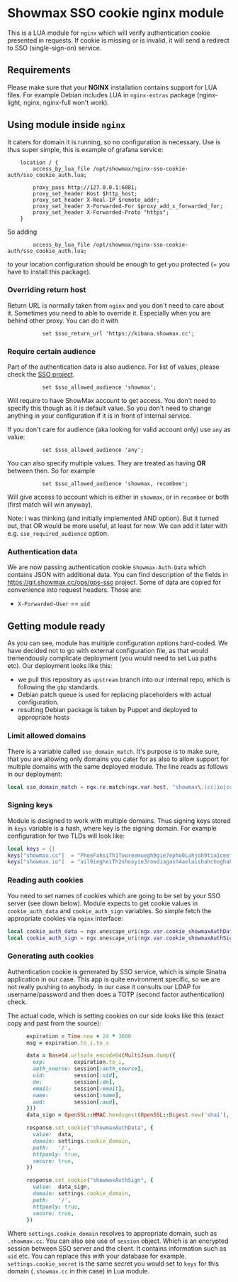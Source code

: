 # Showmax SSO cookie nginx module

This is a LUA module for `nginx` which will verify authentication cookie presented in requests. If cookie is missing or is invalid, it will send a redirect to SSO (single-sign-on) service.

## Requirements

Please make sure that your **NGINX** installation contains support for LUA files.
For example Debian includes LUA in `nginx-extras` package (nginx-light, nginx, nginx-full won't work).

## Using module inside ``nginx``

It caters for domain it is running, so no configuration is necessary. Use is thus super simple, this is example of grafana service:
```
	location / {
		access_by_lua_file /opt/showmax/nginx-sso-cookie-auth/sso_cookie_auth.lua;

		proxy_pass http://127.0.0.1:6081;
		proxy_set_header Host $http_host;
		proxy_set_header X-Real-IP $remote_addr;
		proxy_set_header X-Forwarded-For $proxy_add_x_forwarded_for;
		proxy_set_header X-Forwarded-Proto "https";
	}
```

So adding
```
		access_by_lua_file /opt/showmax/nginx-sso-cookie-auth/sso_cookie_auth.lua;
```
to your location configuration should be enough to get you protected (+ you have to install this package).

### Overriding return host

Return URL is normally taken from `nginx` and you don't need to care about it. Sometimes you need to able to override it. Especially when you are behind other proxy. You can do it with

```
           set $sso_return_url 'https://kibana.showmax.cc';
```

### Require certain audience

Part of the authentication data is also audience. For list of values, please check the [SSO project](https://git.showmax.cc/ops/ops-sso).

```
           set $sso_allowed_audience 'showmax';
```

Will require to have ShowMax account to get access. You don't need to specify this though as it is default value. So you don't need to change anything in your configuration if it is in front of internal service.

If you don't care for audience (aka looking for valid account only) use ``any`` as value:

```
           set $sso_allowed_audience 'any';
```

You can also specify multiple values. They are treated as having **OR** between then. So for example

```
           set $sso_allowed_audience 'showmax, recombee';
```

Will give access to account which is either in ``showmax``, or in ``recombee`` or both (first match will win anyway).

Note: I was thinking (and initially implemented AND option). But it turned out, that OR would be more useful, at least for now. We can add it later with e.g. ``sso_required_audience`` option.

### Authentication data
We are now passing authentication cookie `Showmax-Auth-Data` which contains JSON with additional data. You can find description of the fields in https://git.showmax.cc/ops/ops-sso project. Some of data are copied for convenience into request headers. Those are:

  * `X-Forwarded-User` == `uid`

## Getting module ready
As you can see, module has multiple configuration options hard-coded. We have decided not to go with external configuration file, as that would tremendously complicate deployment (you would need to set Lua paths etc). Our deployment looks like this:

  * we pull this repository as ``upstream`` branch into our internal repo, which is following the ``gbp`` standards.
  * Debian patch queue is used for replacing placeholders with actual configuration.
  * resulting Debian package is taken by Puppet and deployed to appropriate hosts

### Limit allowed domains
There is a variable called ``sso_domain_match``. It's purpose is to make sure, that you are allowing only domains you cater for as also to allow support for multiple domains with the same deployed module. The line reads as follows in our deployment:

```lua
local sso_domain_match = ngx.re.match(ngx.var.host, "showmax\.(cc|io|com)$")
```

### Signing keys
Module is designed to work with multiple domains. Thus signing keys stored in ``keys`` variable is a hash, where key is the signing domain. For example configuration for two TLDs will look like:

```lua
local keys = {}
keys["showmax.cc"]  = "PheeFahsiTh1Tooreemuegh9gie7epho0Lahjoh9tia1ceef0neiFi4WeiPiD9ah"
keys["showmax.io"]  = "ail9iegheiTh2shooyie3roediagash4aelaishahchoghah0gae7rao0dohch6p"
```

### Reading auth cookies
You need to set names of cookies which are going to be set by your SSO server (see down below). Module expects to get cookie values in ``cookie_auth_data`` and ``cookie_auth_sign`` variables. So simple fetch the appropriate cookies via ``nginx`` interface:

```lua
local cookie_auth_data = ngx.unescape_uri(ngx.var.cookie_showmaxAuthData)
local cookie_auth_sign = ngx.unescape_uri(ngx.var.cookie_showmaxAuthSign)
```

### Generating auth cookies
Authentication cookie is generated by SSO service, which is simple Sinatra application in our case. This app is quite environment specific, so we are not really pushing to anybody. In our case it consults our LDAP for username/password and then does a TOTP (second factor authentication) check.

The actual code, which is setting cookies on our side looks like this (exact copy and past from the source):

```ruby
      expiration = Time.now + 24 * 3600
      msg = expiration.to_i.to_s

      data = Base64.urlsafe_encode64(MultiJson.dump({
        exp:         expiration.to_i,
        auth_source: session[:auth_source],
        uid:         session[:uid],
        dn:          session[:dn],
        email:       session[:email],
        name:        session[:name],
        aud:         session[:aud],
      }))
      data_sign = OpenSSL::HMAC.hexdigest(OpenSSL::Digest.new('sha1'), settings.cookie_secret, data)

      response.set_cookie("showmaxAuthData", {
        value:  data,
        domain: settings.cookie_domain,
        path:   '/',
        httponly: true,
        secure: true,
      })

      response.set_cookie("showmaxAuthSign", {
        value:  data_sign,
        domain: settings.cookie_domain,
        path:   '/',
        httponly: true,
        secure: true,
      })
```

Where ``settings.cookie_domain`` resolves to appropriate domain, such as ``.showmax.cc``. You can also see use of ``session`` object. Which is an encrypted session between SSO server and the client. It contains information such as ``uid`` etc. You can replace this with your database for example. ``settings.cookie_secret`` is the same secret you would set to ``keys`` for this domain (``.showmax.cc`` in this case) in Lua module.
